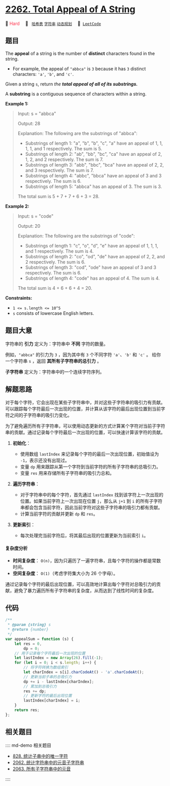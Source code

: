 # [2262. Total Appeal of A String](https://leetcode.com/problems/total-appeal-of-a-string/)

🔴 <font color=#ff334b>Hard</font>&emsp; 🔖&ensp; [`哈希表`](/leetcode/outline/tag/hash-table.md) [`字符串`](/leetcode/outline/tag/string.md) [`动态规划`](/leetcode/outline/tag/dynamic-programming.md)&emsp; 🔗&ensp;[`LeetCode`](https://leetcode.com/problems/total-appeal-of-a-string/)

## 题目

The **appeal** of a string is the number of **distinct** characters found in
the string.

- For example, the appeal of `"abbca"` is `3` because it has `3` distinct characters: `'a'`, `'b'`, and `'c'`.

Given a string `s`, return _the **total appeal of all of its
**substrings**.**_

A **substring** is a contiguous sequence of characters within a string.

**Example 1:**

> Input: s = "abbca"
>
> Output: 28
>
> Explanation: The following are the substrings of "abbca":
>
> - Substrings of length 1: "a", "b", "b", "c", "a" have an appeal of 1, 1, 1, 1, and 1 respectively. The sum is 5.
> - Substrings of length 2: "ab", "bb", "bc", "ca" have an appeal of 2, 1, 2, and 2 respectively. The sum is 7.
> - Substrings of length 3: "abb", "bbc", "bca" have an appeal of 2, 2, and 3 respectively. The sum is 7.
> - Substrings of length 4: "abbc", "bbca" have an appeal of 3 and 3 respectively. The sum is 6.
> - Substrings of length 5: "abbca" has an appeal of 3. The sum is 3.
>
> The total sum is 5 + 7 + 7 + 6 + 3 = 28.

**Example 2:**

> Input: s = "code"
>
> Output: 20
>
> Explanation: The following are the substrings of "code":
>
> - Substrings of length 1: "c", "o", "d", "e" have an appeal of 1, 1, 1, and 1 respectively. The sum is 4.
> - Substrings of length 2: "co", "od", "de" have an appeal of 2, 2, and 2 respectively. The sum is 6.
> - Substrings of length 3: "cod", "ode" have an appeal of 3 and 3 respectively. The sum is 6.
> - Substrings of length 4: "code" has an appeal of 4. The sum is 4.
>
> The total sum is 4 + 6 + 6 + 4 = 20.

**Constraints:**

- `1 <= s.length <= 10^5`
- `s` consists of lowercase English letters.

## 题目大意

字符串的 **引力** 定义为：字符串中 **不同** 字符的数量。

例如，`"abbca"` 的引力为 `3` ，因为其中有 `3` 个不同字符 `'a'`、`'b'` 和 `'c'` 。
给你一个字符串 `s` ，返回 **其所有子字符串的总引力** 。

**子字符串** 定义为：字符串中的一个连续字符序列。

## 解题思路

对于每个字符，它会出现在某些子字符串中，并对这些子字符串的吸引力有贡献。可以跟踪每个字符最后一次出现的位置，并计算从该字符的最后出现位置到当前字符之间的子字符串的吸引力变化。

为了避免遍历所有子字符串，可以使用动态更新的方式计算某个字符对当前子字符串的贡献。通过记录每个字符最后一次出现的位置，可以快速计算该字符的贡献。

1. **初始化**：

   - 使用数组 `lastIndex` 来记录每个字符的最后一次出现位置，初始值设为 `-1`，表示还没有出现过。
   - 变量 `dp` 用来跟踪从第一个字符到当前字符的所有子字符串的总吸引力。
   - 变量 `res` 用来存储所有子字符串的吸引力总和。

2. **遍历字符串**：

   - 对于字符串中的每个字符，首先通过 `lastIndex` 找到该字符上一次出现的位置。如果当前字符上一次出现在位置 `j`，那么从 `j+1` 到 `i` 的所有子字符串都会包含当前字符，因此当前字符对这些子字符串的吸引力都有贡献。
   - 计算当前字符的贡献并更新 `dp` 和 `res`。

3. **更新索引**：
   - 每次处理完当前字符后，将其最后出现的位置更新为当前索引 `i`。

#### 复杂度分析

- **时间复杂度**： `O(n)`，因为只遍历了一遍字符串，且每个字符的操作都是常数时间。
- **空间复杂度**： `O(1)`（考虑字符集大小为 26 个字母）。

通过记录每个字符的最后出现位置，可以高效地计算出每个字符对总吸引力的贡献，避免了暴力遍历所有子字符串的复杂度，从而达到了线性时间的复杂度。

## 代码

```javascript
/**
 * @param {string} s
 * @return {number}
 */
var appealSum = function (s) {
	let res = 0,
		dp = 0;
	// 用于记录每个字符最后一次出现的位置
	let lastIndex = new Array(26).fill(-1);
	for (let i = 0; i < s.length; i++) {
		// 将字符转换为数组索引
		let charIndex = s[i].charCodeAt() - 'a'.charCodeAt();
		// 更新当前子串的总吸引力
		dp += i - lastIndex[charIndex];
		// 累加到总吸引力
		res += dp;
		// 更新字符的最后出现位置
		lastIndex[charIndex] = i;
	}
	return res;
};
```

## 相关题目

:::: md-demo 相关题目

- [828. 统计子串中的唯一字符](https://leetcode.com/problems/count-unique-characters-of-all-substrings-of-a-given-string)
- [2062. 统计字符串中的元音子字符串](https://leetcode.com/problems/count-vowel-substrings-of-a-string)
- [2063. 所有子字符串中的元音](https://leetcode.com/problems/vowels-of-all-substrings)

::::
